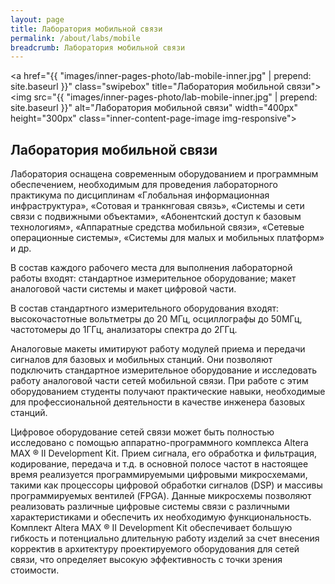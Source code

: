 ```yaml
---
layout: page
title: Лаборатория мобильной связи
permalink: /about/labs/mobile
breadcrumb: Лаборатория мобильной связи
---
```

<a href="{{ "images/inner-pages-photo/lab-mobile-inner.jpg" | prepend: site.baseurl }}" class="swipebox" title="Лаборатория мобильной связи"><img src="{{ "images/inner-pages-photo/lab-mobile-inner.jpg" | prepend: site.baseurl }}" alt="Лаборатория мобильной связи" width="400px" height="300px" class="inner-content-page-image img-responsive"></a>

## Лаборатория мобильной связи

Лаборатория оснащена современным оборудованием и программным обеспечением, необходимым для проведения лабораторного практикума по дисциплинам «Глобальная информационная инфраструктура», «Сотовая и транкнговая связь», «Системы и сети связи с подвижными объектами», «Абонентский доступ к базовым технологиям», «Аппаратные средства мобильной связи», «Сетевые операционные системы», «Системы для малых и мобильных платформ» и др.

В состав каждого рабочего места для выполнения лабораторной работы входят: стандартное измерительное оборудование; макет аналоговой части системы и макет цифровой части.

В состав стандартного измерительного оборудования входят: высокочастотные вольтметры до 20 МГц, осциллографы до 50МГц, частотомеры до 1ГГц, анализаторы спектра до 2ГГц.

Аналоговые макеты имитируют работу модулей приема и передачи сигналов для базовых и мобильных станций. Они позволяют подключить стандартное измерительное оборудование и исследовать работу аналоговой части сетей мобильной связи. При работе с этим оборудованием студенты получают практические навыки, необходимые для профессиональной деятельности в качестве инженера базовых станций.

Цифровое оборудование сетей связи может быть полностью исследовано с помощью аппаратно-программного комплекса Altera MAX ® II Development Kit. Прием сигнала, его обработка и фильтрация, кодирование, передача и т.д. в основной полосе частот в настоящее время реализуется программируемыми цифровыми микросхемами, такими как процессоры цифровой обработки сигналов (DSP) и массивы программируемых вентилей (FPGA). Данные микросхемы позволяют реализовать различные цифровые системы связи с различными характеристиками и обеспечить их необходимую функциональность. Комплект Altera MAX ® II Development Kit обеспечивает большую гибкость и потенциально длительную работу изделий за счет внесения корректив в архитектуру проектируемого оборудования для сетей связи, что определяет высокую эффективность с точки зрения стоимости.